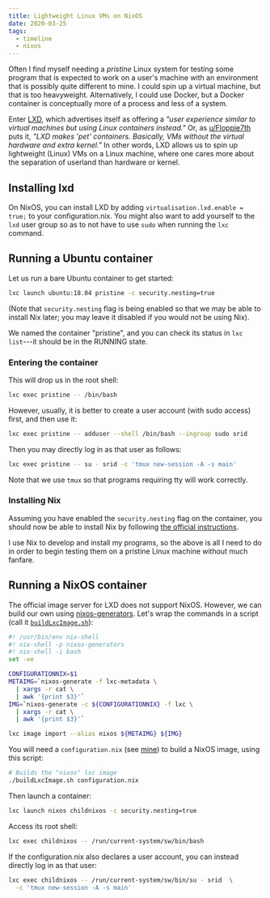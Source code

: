 ```yaml
---
title: Lightweight Linux VMs on NixOS
date: 2020-03-25
tags:
  - timeline
  - nixos
---
```


Often I find myself needing a *pristine* Linux system for testing some program that is expected to work on a user's machine with an environment that is possibly quite different to mine. I could spin up a virtual machine, but that is too heavyweight. Alternatively, I could use Docker, but a Docker container is conceptually more of a process and less of a system. 

Enter [LXD](https://linuxcontainers.org/lxd/introduction/), which advertises itself as offering a *"user experience similar to virtual machines but using Linux containers instead."* Or, as [u/Floppie7th](https://old.reddit.com/r/selfhosted/comments/b50h9t/docker_vs_lxd/) puts it, *"LXD makes 'pet' containers. Basically, VMs without the virtual hardware and extra kernel."* In other words, LXD allows us to spin up lightweight (Linux) VMs on a Linux machine, where one cares more about the separation of userland than hardware or kernel.


## Installing lxd 

On NixOS, you can install LXD by adding `virtualisation.lxd.enable = true;` to your configuration.nix. You might also want to add yourself to the `lxd` user group so as to not have to use `sudo` when running the `lxc` command.

## Running a Ubuntu container

Let us run a bare Ubuntu container to get started:

```bash
lxc launch ubuntu:18.04 pristine -c security.nesting=true
```

(Note that `security.nesting` flag is being enabled so that we may be able to install Nix later; you may leave it disabled if you would not be using Nix).

We named the container "pristine", and you can check its status in `lxc list`---it should be in the RUNNING state.

### Entering the container 

This will drop us in the root shell:

```bash
lxc exec pristine -- /bin/bash
```

However, usually, it is better to create a user account (with sudo access) first, and then use it:

```bash
lxc exec pristine -- adduser --shell /bin/bash --ingroup sudo srid
```

Then you may directly log in as that user as follows:

```bash
lxc exec pristine -- su - srid -c 'tmux new-session -A -s main'
```

Note that we use `tmux` so that programs requiring tty will work correctly.


### Installing Nix 

Assuming you have enabled the `security.nesting` flag on the container, you should now be able to install Nix by following [the official instructions](https://nixos.org/nix/).

I use Nix to develop and install my programs, so the above is all I need to do in order to begin testing them on a pristine Linux machine without much fanfare.

## Running a NixOS container

The official image server for LXD does not support NixOS. However, we can build our own using [nixos-generators](https://github.com/nix-community/nixos-generators). Let's wrap the commands in a script (call it [`buildLxcImage.sh`](https://github.com/srid/nix-config/blob/master/lxc/buildLxcImage.sh)):

```bash
#! /usr/bin/env nix-shell
#! nix-shell -p nixos-generators
#! nix-shell -i bash
set -xe

CONFIGURATIONNIX=$1
METAIMG=`nixos-generate -f lxc-metadata \
  | xargs -r cat \
  | awk '{print $3}'`
IMG=`nixos-generate -c ${CONFIGURATIONNIX} -f lxc \
  | xargs -r cat \
  | awk '{print $3}'`

lxc image import --alias nixos ${METAIMG} ${IMG}
```

You will need a `configuration.nix` (see [mine](https://github.com/srid/nix-config/blob/master/lxc/configuration.nix)) to build a NixOS image, using this script:

```bash
# Builds the "nixos" lxc image
./buildLxcImage.sh configuration.nix
```

Then launch a container:

```bash
lxc launch nixos childnixos -c security.nesting=true
```

Access its root shell:

```bash
lxc exec childnixos -- /run/current-system/sw/bin/bash
```

If the configuration.nix also declares a user account, you can instead directly log in as that user:

```bash
lxc exec childnixos -- /run/current-system/sw/bin/su - srid  \
  -c 'tmux new-session -A -s main'
```
